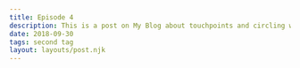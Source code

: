 ```yaml
---
title: Episode 4
description: This is a post on My Blog about touchpoints and circling wagons.
date: 2018-09-30
tags: second tag
layout: layouts/post.njk
---
```

